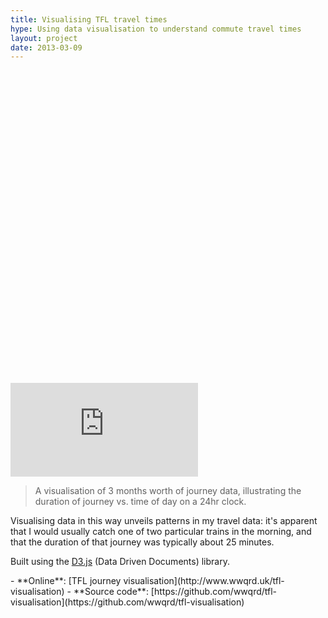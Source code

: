 ```yaml
---
title: Visualising TFL travel times
hype: Using data visualisation to understand commute travel times
layout: project
date: 2013-03-09
---
```


<div class="embed" style="width: 500px">
  <div class="embed__ratio" style="padding-bottom: 100%;"></div>
  <iframe src="https://wwqrd.uk/tfl-visualisation/" scrolling="no" frameborder="0"></iframe>
</div>

> A visualisation of 3 months worth of journey data, illustrating the duration of journey vs. time of day on a 24hr clock.

Visualising data in this way unveils patterns in my travel data: it's
apparent that I would usually catch one of two particular trains in
the morning, and that the duration of that journey was typically about
25 minutes.

Built using the [D3.js](http://d3js.org/) (Data Driven Documents)
library.

<div class="aside" markdown="1">
- **Online**: [TFL journey visualisation](http://www.wwqrd.uk/tfl-visualisation)
- **Source code**: [https://github.com/wwqrd/tfl-visualisation](https://github.com/wwqrd/tfl-visualisation)
</div>

